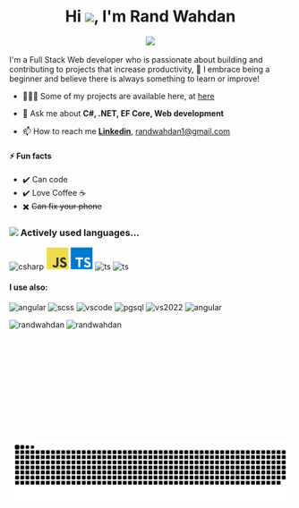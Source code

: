 <h1 align="center">
Hi <img src="https://media.giphy.com/media/hvRJCLFzcasrR4ia7z/giphy.gif" width="3%">, I'm Rand Wahdan
</h1>
<p align="center">
<img src="https://media0.giphy.com/avatars/popcon_/Sv9pIvGah8jm.gif" width="35%">
</p>
I'm a Full Stack Web developer who is passionate about building and contributing to projects that increase productivity, 🐣 I embrace being a beginner and believe there is always something to learn or improve!


- 👩🏻‍💻 Some of my projects are available here, at [here](https://github.com/randwahdan?tab=repositories)

- 💬 Ask me about **C#, .NET, EF Core, Web development**

- 📫 How to reach me **[Linkedin](https://www.linkedin.com/in/rand-wahdan/)**, [randwahdan1@gmail.com](mailto:randwahdan1@gmail.com)

#### ⚡ Fun facts
- ✔️ Can code
- ✔️ Love Coffee ☕
- ✖️ ~~Can fix your phone~~

### <img src="https://c.tenor.com/i_K3zWsgcG8AAAAj/hacker-pepe.gif" width="40"> Actively used languages...
<p align="left">
<img src="https://cdn.jsdelivr.net/gh/devicons/devicon/icons/csharp/csharp-original.svg" width="40" height="40" alt="csharp" title="C#"/>
<img src="https://raw.githubusercontent.com/devicons/devicon/master/icons/javascript/javascript-original.svg" alt="js" width="40" height="40" title="JavaScript"/>
<img src="https://raw.githubusercontent.com/devicons/devicon/master/icons/typescript/typescript-original.svg" alt="ts" width="40" height="40" title="TypeScript"/>
<img src="https://upload.wikimedia.org/wikipedia/commons/thumb/3/38/HTML5_Badge.svg/768px-HTML5_Badge.svg.png?20110131171049" alt="ts" width="40" height="40" title="HTML5">
<img src="https://upload.wikimedia.org/wikipedia/commons/thumb/6/62/CSS3_logo.svg/768px-CSS3_logo.svg.png?20210705212817" alt="ts" width="40" height="40" title="CSS"/>
</p>
<h4>I use also: </h4>
<p align="left">
<img src="https://upload.wikimedia.org/wikipedia/commons/thumb/c/cf/Angular_full_color_logo.svg/768px-Angular_full_color_logo.svg.png" width="40" height="40" alt="angular" title="Angular"/>
<img src="https://cdn.iconscout.com/icon/free/png-256/free-sass-226054.png" width="40" height="40" alt="scss" title="SCSS"/>
<img src="https://cdn.icon-icons.com/icons2/2107/PNG/512/file_type_vscode_icon_130084.png" width="40" height="40" alt="vscode" title="Visual Studio Code"/>
<img src="https://upload.wikimedia.org/wikipedia/commons/thumb/2/29/Postgresql_elephant.svg/1200px-Postgresql_elephant.svg.png" alt="pgsql" width="40" height="40" title="PostgreSQL"/>
<img src="https://upload.wikimedia.org/wikipedia/commons/thumb/2/2c/Visual_Studio_Icon_2022.svg/2048px-Visual_Studio_Icon_2022.svg.png" width="40" height="40" alt="vs2022" title="Visual Studio 2022"/>
<img src="https://e7.pngegg.com/pngimages/1/866/png-clipart-microsoft-sql-server-sql-server-management-studio-computer-servers-microsoft-angle-text.png" width="40" height="40" alt="angular" title="SQL Server"/>
</p>

<p>
  <img src="https://github-readme-stats.vercel.app/api/top-langs?username=randwahdan&show_icons=true&locale=en&layout=compact&theme=dark" alt="randwahdan" height="200" style="display: inline-block;"/>
  <img src="https://github-readme-streak-stats.herokuapp.com/?user=randwahdan&theme=dark" alt="randwahdan" height="200" style="display: inline-block;"/>
</p>



<img alt="GitHub Snake" src="https://raw.githubusercontent.com/randwahdan/randwahdan/output/github-contribution-grid-snake.svg" />
